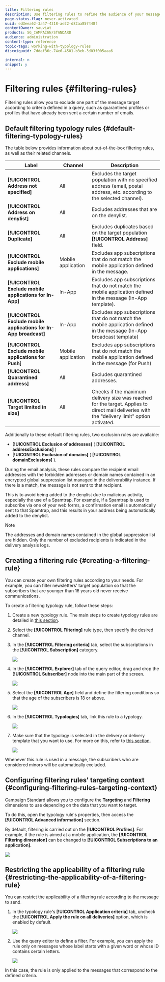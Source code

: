 ```yaml
---
title: Filtering rules
description: Use filtering rules to refine the audience of your messages.
page-status-flag: never-activated
uuid: ed3eea62-3a47-4318-ae22-d82aa857448f
contentOwner: sauviat
products: SG_CAMPAIGN/STANDARD
audience: administration
content-type: reference
topic-tags: working-with-typology-rules
discoiquuid: 7ddaf36c-74e6-4501-b3eb-3d03f005aaa6

internal: n
snippet: y
---
```


# Filtering rules {#filtering-rules}

Filtering rules allow you to exclude one part of the message target according to criteria defined in a query, such as quarantined profiles or profiles that have already been sent a certain number of emails.

## Default filtering typology rules {#default-filtering-typology-rules}

The table below provides information about out-of-the-box filtering rules, as well as their related channels.

Label | Channel | Description
---------|----------|---------
 **[!UICONTROL Address not specified]** | All | Excludes the target population with no specified address (email, postal address, etc. according to the selected channel).
 **[!UICONTROL Address on denylist]** | All | Excludes addresses that are on the denylist.
 **[!UICONTROL Duplicate]** | All | Excludes duplicates based on the target population **[!UICONTROL Address]** field.
 **[!UICONTROL Exclude mobile applications]** | Mobile application | Excludes app subscriptions that do not match the mobile application defined in the message.
 **[!UICONTROL Exclude mobile applications for In-App]** | In-App | Excludes app subscriptions that do not match the mobile application defined in the message (In-App template).
 **[!UICONTROL Exclude mobile applications for In-App broadcast]**| In-App | Excludes app subscriptions that do not match the mobile application defined in the message (In-App broadcast template)
 **[!UICONTROL Exclude mobile applications for Push]** | Mobile application | Excludes app subscriptions that do not match the mobile application defined in the message (for Push)
 **[!UICONTROL Quarantined address]** | All | Excludes quarantined addresses.
 **[!UICONTROL Target limited in size]** | All | Checks if the maximum delivery size was reached for the target. Applies to direct mail deliveries with the "delivery limit" option activated.

Additionally to these default filtering rules, two exclusion rules are available:

* **[!UICONTROL Exclusion of addresses]** ( **[!UICONTROL addressExclusions]** )
* **[!UICONTROL Exclusion of domains]** ( **[!UICONTROL domainExclusions]** ).

During the email analysis, these rules compare the recipient email addresses with the forbidden addresses or domain names contained in an encrypted global suppression list managed in the deliverability instance. If there is a match, the message is not sent to that recipient.

This is to avoid being added to the denylist due to malicious activity, especially the use of a Spamtrap. For example, if a Spamtrap is used to subscribe via one of your web forms, a confirmation email is automatically sent to that Spamtrap, and this results in your address being automatically added to the denylist.

>[!NOTE]
>
>The addresses and domain names contained in the global suppression list are hidden. Only the number of excluded recipients is indicated in the delivery analysis logs.

## Creating a filtering rule {#creating-a-filtering-rule}

You can create your own filtering rules according to your needs. For example, you can filter newsletters' target population so that the subscribers that are younger than 18 years old never receive communications.

To create a filtering typology rule, follow these steps:

1. Create a new typology rule. The main steps to create typology rules are detailed in [this section](../../sending/using/managing-typology-rules.md).

1. Select the **[!UICONTROL Filtering]** rule type, then specify the desired channel.

1. In the **[!UICONTROL Filtering criteria]** tab, select the subscriptions in the **[!UICONTROL Subscription]** category.

   ![](assets/typology_create-rule-subscription.png)

1. In the **[!UICONTROL Explorer]** tab of the query editor, drag and drop the **[!UICONTROL Subscriber]** node into the main part of the screen.

   ![](assets/typology_create-rule-subscriber.png)

1. Select the **[!UICONTROL Age]** field and define the filtering conditions so that the age of the subscribers is 18 or above.

   ![](assets/typology_create-rule-age.png)

1. In the **[!UICONTROL Typologies]** tab, link this rule to a typology.

   ![](assets/typology_create-rule-typology.png)

1. Make sure that the typology is selected in the delivery or delivery template that you want to use. For more on this, refer to [this section](../../sending/using/managing-typologies.md#applying-typologies-to-messages).

   ![](assets/typology_template.png)

Whenever this rule is used in a message, the subscribers who are considered minors will be automatically excluded.

## Configuring filtering rules' targeting context {#configuring-filtering-rules-targeting-context}

Campaign Standard allows you to configure the  **Targeting** and **Filtering** dimensions to use depending on the data that you want to target.

To do this, open the typology rule's properties, then access the **[!UICONTROL Advanced information]** section.

By default, filtering is carried out on the **[!UICONTROL Profiles]**. For example, if the rule is aimed at a mobile application, the **[!UICONTROL Filtering dimension]** can be changed to **[!UICONTROL Subscriptions to an application]**.

![](assets/typology_rule-order_2.png)

## Restricting the applicability of a filtering rule {#restricting-the-applicability-of-a-filtering-rule}

You can restrict the applicability of a filtering rule according to the message to send.

1. In the typology rule's **[!UICONTROL Application criteria]** tab, uncheck the **[!UICONTROL Apply the rule on all deliveries]** option, which is enabled by default.

   ![](assets/typology_limit.png)

1. Use the query editor to define a filter. For example, you can apply the rule only on messages whose label starts with a given word or whose ID contains certain letters.

   ![](assets/typology_limit-rule.png)

In this case, the rule is only applied to the messages that correspond to the defined criteria.
